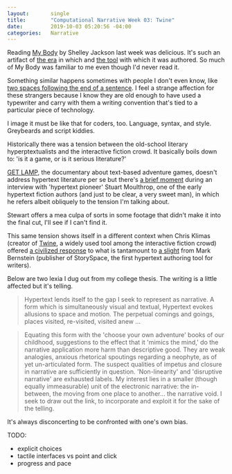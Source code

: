 ```yaml
---
layout:       single
title:        "Computational Narrative Week 03: Twine"
date:         2019-10-03 05:20:56 -04:00
categories:   Narrative
---
```


Reading [My Body](http://collection.eliterature.org/1/works/jackson__my_body_a_wunderkammer/index.html) by Shelley Jackson last week was delicious. It's such an artifact of [the era](https://www.wired.com/2013/04/hypertext/) in which and [the tool](https://www.eastgate.com/storyspace/) with which it was authored. So much of My Body was familiar to me even though I'd never read it.

Something similar happens sometimes with people I don't even know, like [two spaces following the end of a sentence](https://www.cultofpedagogy.com/two-spaces-after-period/). I feel a strange affection for these strangers because I know they are old enough to have used a typewriter and carry with them a writing convention that's tied to a particular piece of technology.

I image it must be like that for coders, too. Language, syntax, and style. Greybeards and script kiddies.

Historically there was a tension between the old-school literary hyperptextualists and the  interactive fiction crowd. It basically boils down to: 'is it a game, or is it serious literature?'

[GET LAMP](https://youtu.be/LRhbcDzbGSU), the documentary about text-based adventure games, doesn't address hypertext literature per se but there's [a brief moment](https://youtu.be/LRhbcDzbGSU?t=1h17m29s) during an interview with 'hypertext pioneer' Stuart Moulthrop, one of the early hypertext fiction authors (and just to be clear, a very sweet man), in which he refers albeit obliquely to the tension I'm talking about.

Stewart offers a mea culpa of sorts in some footage that didn't make it into the final cut, I'll see if I can't find it.

This same tension shows itself in a different context when Chris Klimas (creator of [Twine](https://twinery.org), a widely used tool among the interactive fiction crowd) offered [a civilized response](http://chrisklimas.com/the-economy-of-twine/) to what is tantamount to [a slight](http://publishingperspectives.com/2014/02/exprima-talks-reading-hypertext-with-mark-berstein/) from Mark Bernstein (publisher of StorySpace, the first hypertext authoring tool for writers).

Below are two lexia I dug out from my college thesis. The writing is a little affected but it's telling.

> Hypertext lends itself to the gap I seek to represent as narrative. A form which is simultaneously visual and textual, Hypertext evokes allusions to space and motion. The perpetual comings and goings, places visited, re-visited, visited anew ...

> Equating this form with the 'choose your own adventure' books of our childhood, suggestions to the effect that it 'mimics the mind,' do the narrative application more harm than descriptive good. They are weak analogies, anxious rhetorical spoutings regarding a neophyte, as of yet un-articulated form. The suspect qualities of impetus and closure in narrative are sufficiently in question. 'Non-linearity' and 'disruptive narrative' are exhausted labels. My interest lies in a smaller (though equally immeasurable) unit of the electronic narrative: the in-between, the moving from one place to another... the narrative void. I seek to draw out the link, to incorporate and exploit it for the sake of the telling.

It's always disconcerting to be confronted with one's own bias.

TODO:

- explicit choices
- tactile interfaces vs point and click
- progress and pace
